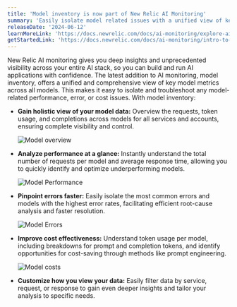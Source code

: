 ```yaml
---
title: 'Model inventory is now part of New Relic AI Monitoring'
summary: 'Easily isolate model related issues with a unified view of key metrics across all models'
releaseDate: '2024-06-12'
learnMoreLink: 'https://docs.newrelic.com/docs/ai-monitoring/explore-ai-data/view-model-data/'
getStartedLink: 'https://docs.newrelic.com/docs/ai-monitoring/intro-to-ai-monitoring/#get-started'
---
```


New Relic AI monitoring gives you deep insights and unprecedented visibility across your entire AI stack, so you can build and run AI applications with confidence. The latest addition to AI monitoring, model inventory, offers a unified and comprehensive view of key model metrics across all models. This makes it easy to isolate and troubleshoot any model-related performance, error, or cost issues. With model inventory:

- **Gain holistic view of your model data:** Overview the requests, token usage, and completions across models for all services and accounts, ensuring complete visibility and control.

  ![Model overview](/images/aim_1.webp 'A screenshot that show the model inventory overview')

- **Analyze performance at a glance:** Instantly understand the total number of requests per model and average response time, allowing you to quickly identify and optimize underperforming models.

  ![ Model Performance](/images/aim_2.webp 'A screenshot that shows performance metrics across all models')

- **Pinpoint errors faster:** Easily isolate the most common errors and models with the highest error rates, facilitating efficient root-cause analysis and faster resolution.

  ![Model Errors ](/images/aim_3.webp 'A screenshot that shows errors across all models')

- **Improve cost effectiveness:** Understand token usage per model, including breakdowns for prompt and completion tokens, and identify opportunities for cost-saving through methods like prompt engineering.

  ![Model costs](/images/aim_4.webp 'A screenshot that shows costs across all models')

- **Customize how you view your data:** Easily filter data by service, request, or response to gain even deeper insights and tailor your analysis to specific needs.
